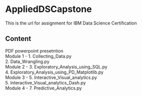 # AppliedDSCapstone
This is the url for assignment for IBM Data Science Certification

## Content
PDF powerpoint presetntion\
Module 1 -  1. Collecting_Data.py\
            2. Data_Wrangling.py\
Module 2 -  3. Exploratory_Analysis_using_SQL.py\
            4. Exploratory_Analysis_using_PD_Matplotlib.py\
Module 3 -  5. Interactive_Visual_analytics.py\
            5. Interactive_Visual_analytics_Dash.py\
Module 4 -  7. Predictive_Analytics.py

            
